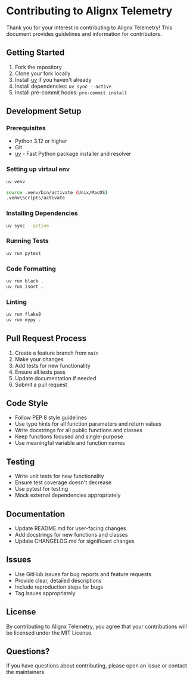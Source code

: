 # Contributing to Alignx Telemetry

Thank you for your interest in contributing to Alignx Telemetry! This document provides guidelines and information for contributors.

## Getting Started

1. Fork the repository
2. Clone your fork locally
3. Install [uv](https://docs.astral.sh/uv/getting-started/installation/) if you haven't already
4. Install dependencies: `uv sync --active`
5. Install pre-commit hooks: `pre-commit install`

## Development Setup

### Prerequisites
- Python 3.12 or higher
- Git
- [uv](https://docs.astral.sh/uv/getting-started/installation/) - Fast Python package installer and resolver

### Setting up virtaul env
```bash
uv venv

source .venv/bin/activate (Unix/MacOS)
.venv\Scripts/activate
```


### Installing Dependencies
```bash
uv sync --active
```

### Running Tests
```bash
uv run pytest
```

### Code Formatting
```bash
uv run black .
uv run isort .
```

### Linting
```bash
uv run flake8
uv run mypy .
```

## Pull Request Process

1. Create a feature branch from `main`
2. Make your changes
3. Add tests for new functionality
4. Ensure all tests pass
5. Update documentation if needed
6. Submit a pull request

## Code Style

- Follow PEP 8 style guidelines
- Use type hints for all function parameters and return values
- Write docstrings for all public functions and classes
- Keep functions focused and single-purpose
- Use meaningful variable and function names

## Testing

- Write unit tests for new functionality
- Ensure test coverage doesn't decrease
- Use pytest for testing
- Mock external dependencies appropriately

## Documentation

- Update README.md for user-facing changes
- Add docstrings for new functions and classes
- Update CHANGELOG.md for significant changes

## Issues

- Use GitHub issues for bug reports and feature requests
- Provide clear, detailed descriptions
- Include reproduction steps for bugs
- Tag issues appropriately

## License

By contributing to Alignx Telemetry, you agree that your contributions will be licensed under the MIT License.

## Questions?

If you have questions about contributing, please open an issue or contact the maintainers.
